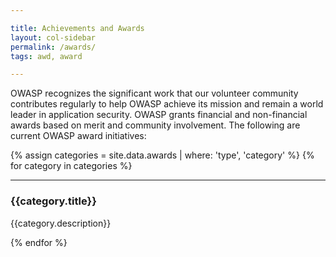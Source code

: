 ```yaml
---

title: Achievements and Awards
layout: col-sidebar
permalink: /awards/
tags: awd, award

---
```


OWASP recognizes the significant work that our volunteer community contributes regularly to help OWASP achieve its mission and remain a world leader in application security. OWASP 
grants financial and non-financial awards based on merit and community involvement. The following are current OWASP award initiatives:

{% assign categories = site.data.awards | where: 'type', 'category' %}
{% for category in categories %}

---

### {{category.title}}
{{category.description}}

{% endfor %}
